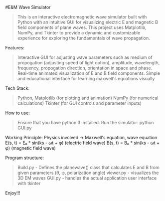 #E&M Wave Simulator
>This is an interactive electromagnetic wave simulator built with Python with an intuitive GUI for visualizing electric E and magnetic B field components of plane waves.
>This project uses Matplotlib, NumPy, and Tkinter to provide a dynamic and customizable experience for exploring the fundamentals of wave propagation.

Features:
>Interactive GUI for adjusting wave parameters such as medium of propogation (adjusting speed of light option), amplitude, wavelength, frequency, propogation direction, orientation in space and phase.
>Real-time animated visualization of E and B field components.
>Simple and educational interface for learning maxwell's equations visually

Tech Stack: 
>Python, Matplotlib (for plotting and animation)
>NumPy (for numerical calculations)
>Tkinter (for GUI controls and parameter inputs)

How to use:
>Ensure that you have python 3 installed.
>Run the simulator: python GUI.py

Working Principle:
Physics involved -> Maxwell's equation, wave equation
E(s, t) = E₀ * sin(ks - ωt + φ) (electric field wave)
B(s, t) = B₀ * sin(ks - ωt + φ) (magnetic field wave)

Program structure:
> Build.py - Defines the planewave() class that calculates E and B from given parameters (θ, φ, polarization angle)
> viewer.py - visualizes the 3D EM waves
> GUI.py - handles the actual application user interface with tkinter


Enjoy!!!
